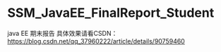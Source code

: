 # SSM_JavaEE_FinalReport_Student
java EE 期末报告
具体效果请看CSDN：https://blog.csdn.net/qq_37960222/article/details/90759460
